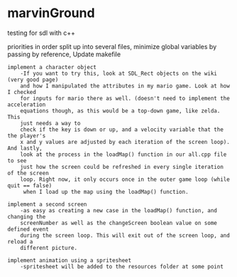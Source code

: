 # marvinGround
testing for sdl with c++

priorities in order
	split up into several files, minimize global variables by passing by reference,
	Update makefile

	implement a character object
		-If you want to try this, look at SDL_Rect objects on the wiki (very good page) 
		and how I manipulated the attributes in my mario game. Look at how I checked 
		for inputs for mario there as well. (doesn't need to implement the acceleration 
		equations though, as this would be a top-down game, like zelda. This
		just needs a way to
		check if the key is down or up, and a velocity variable that the the player's
		x and y values are adjusted by each iteration of the screen loop). And lastly, 
		look at the process in the loadMap() function in our all.cpp file to see
		just how the screen could be refreshed in every single iteration of the screen
		loop. Right now, it only occurs once in the outer game loop (while quit == false)
		 when I load up the map using the loadMap() function.

	implement a second screen
		-as easy as creating a new case in the loadMap() function, and changing the 
		screenNumber as well as the changeScreen boolean value on some defined event
		during the screen loop. This will exit out of the screen loop, and reload a
		different picture.

	implement animation using a spritesheet
		-spritesheet will be added to the resources folder at some point
	
